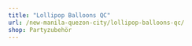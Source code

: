 ```yaml
---
title: "Lollipop Balloons QC"
url: /new-manila-quezon-city/lollipop-balloons-qc/
shop: Partyzubehör
---
```

